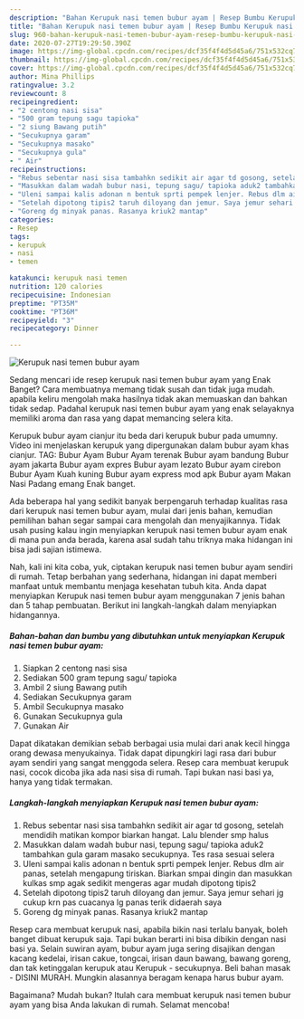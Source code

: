 ```yaml
---
description: "Bahan Kerupuk nasi temen bubur ayam | Resep Bumbu Kerupuk nasi temen bubur ayam Yang Enak Dan Lezat"
title: "Bahan Kerupuk nasi temen bubur ayam | Resep Bumbu Kerupuk nasi temen bubur ayam Yang Enak Dan Lezat"
slug: 960-bahan-kerupuk-nasi-temen-bubur-ayam-resep-bumbu-kerupuk-nasi-temen-bubur-ayam-yang-enak-dan-lezat
date: 2020-07-27T19:29:50.390Z
image: https://img-global.cpcdn.com/recipes/dcf35f4f4d5d45a6/751x532cq70/kerupuk-nasi-temen-bubur-ayam-foto-resep-utama.jpg
thumbnail: https://img-global.cpcdn.com/recipes/dcf35f4f4d5d45a6/751x532cq70/kerupuk-nasi-temen-bubur-ayam-foto-resep-utama.jpg
cover: https://img-global.cpcdn.com/recipes/dcf35f4f4d5d45a6/751x532cq70/kerupuk-nasi-temen-bubur-ayam-foto-resep-utama.jpg
author: Mina Phillips
ratingvalue: 3.2
reviewcount: 8
recipeingredient:
- "2 centong nasi sisa"
- "500 gram tepung sagu tapioka"
- "2 siung Bawang putih"
- "Secukupnya garam"
- "Secukupnya masako"
- "Secukupnya gula"
- " Air"
recipeinstructions:
- "Rebus sebentar nasi sisa tambahkn sedikit air agar td gosong, setelah mendidih matikan kompor biarkan hangat. Lalu blender smp halus"
- "Masukkan dalam wadah bubur nasi, tepung sagu/ tapioka aduk2 tambahkan gula garam masako secukupnya. Tes rasa sesuai selera"
- "Uleni sampai kalis adonan n bentuk sprti pempek lenjer. Rebus dlm air panas, setelah mengapung tiriskan. Biarkan smpai dingin dan masukkan kulkas smp agak sedikit mengeras agar mudah dipotong tipis2"
- "Setelah dipotong tipis2 taruh diloyang dan jemur. Saya jemur sehari jg cukup krn pas cuacanya lg panas terik didaerah saya"
- "Goreng dg minyak panas. Rasanya kriuk2 mantap"
categories:
- Resep
tags:
- kerupuk
- nasi
- temen

katakunci: kerupuk nasi temen 
nutrition: 120 calories
recipecuisine: Indonesian
preptime: "PT35M"
cooktime: "PT36M"
recipeyield: "3"
recipecategory: Dinner

---
```



![Kerupuk nasi temen bubur ayam](https://img-global.cpcdn.com/recipes/dcf35f4f4d5d45a6/751x532cq70/kerupuk-nasi-temen-bubur-ayam-foto-resep-utama.jpg)

Sedang mencari ide resep kerupuk nasi temen bubur ayam yang Enak Banget? Cara membuatnya memang tidak susah dan tidak juga mudah. apabila keliru mengolah maka hasilnya tidak akan memuaskan dan bahkan tidak sedap. Padahal kerupuk nasi temen bubur ayam yang enak selayaknya memiliki aroma dan rasa yang dapat memancing selera kita.

Kerupuk bubur ayam cianjur itu beda dari kerupuk bubur pada umumny. Video ini menjelaskan kerupuk yang dipergunakan dalam bubur ayam khas cianjur. TAG: Bubur Ayam Bubur Ayam terenak Bubur ayam bandung Bubur ayam jakarta Bubur ayam expres Bubur ayam lezato Bubur ayam cirebon Bubur Ayam Kuah kuning Bubur ayam express mod apk Bubur ayam Makan Nasi Padang emang Enak banget.

Ada beberapa hal yang sedikit banyak berpengaruh terhadap kualitas rasa dari kerupuk nasi temen bubur ayam, mulai dari jenis bahan, kemudian pemilihan bahan segar sampai cara mengolah dan menyajikannya. Tidak usah pusing kalau ingin menyiapkan kerupuk nasi temen bubur ayam enak di mana pun anda berada, karena asal sudah tahu triknya maka hidangan ini bisa jadi sajian istimewa.


Nah, kali ini kita coba, yuk, ciptakan kerupuk nasi temen bubur ayam sendiri di rumah. Tetap berbahan yang sederhana, hidangan ini dapat memberi manfaat untuk membantu menjaga kesehatan tubuh kita. Anda dapat menyiapkan Kerupuk nasi temen bubur ayam menggunakan 7 jenis bahan dan 5 tahap pembuatan. Berikut ini langkah-langkah dalam menyiapkan hidangannya.

<!--inarticleads1-->

##### Bahan-bahan dan bumbu yang dibutuhkan untuk menyiapkan Kerupuk nasi temen bubur ayam:

1. Siapkan 2 centong nasi sisa
1. Sediakan 500 gram tepung sagu/ tapioka
1. Ambil 2 siung Bawang putih
1. Sediakan Secukupnya garam
1. Ambil Secukupnya masako
1. Gunakan Secukupnya gula
1. Gunakan  Air


Dapat dikatakan demikian sebab berbagai usia mulai dari anak kecil hingga orang dewasa menyukainya. Tidak dapat dipungkiri lagi rasa dari bubur ayam sendiri yang sangat menggoda selera. Resep cara membuat kerupuk nasi, cocok dicoba jika ada nasi sisa di rumah. Tapi bukan nasi basi ya, hanya yang tidak termakan. 

<!--inarticleads2-->

##### Langkah-langkah menyiapkan Kerupuk nasi temen bubur ayam:

1. Rebus sebentar nasi sisa tambahkn sedikit air agar td gosong, setelah mendidih matikan kompor biarkan hangat. Lalu blender smp halus
1. Masukkan dalam wadah bubur nasi, tepung sagu/ tapioka aduk2 tambahkan gula garam masako secukupnya. Tes rasa sesuai selera
1. Uleni sampai kalis adonan n bentuk sprti pempek lenjer. Rebus dlm air panas, setelah mengapung tiriskan. Biarkan smpai dingin dan masukkan kulkas smp agak sedikit mengeras agar mudah dipotong tipis2
1. Setelah dipotong tipis2 taruh diloyang dan jemur. Saya jemur sehari jg cukup krn pas cuacanya lg panas terik didaerah saya
1. Goreng dg minyak panas. Rasanya kriuk2 mantap


Resep cara membuat kerupuk nasi, apabila bikin nasi terlalu banyak, boleh banget dibuat kerupuk saja. Tapi bukan berarti ini bisa dibikin dengan nasi basi ya. Selain suwiran ayam, bubur ayam juga sering disajikan dengan kacang kedelai, irisan cakue, tongcai, irisan daun bawang, bawang goreng, dan tak ketinggalan kerupuk atau Kerupuk - secukupnya. Beli bahan masak - DISINI MURAH. Mungkin alasannya beragam kenapa harus bubur ayam. 

Bagaimana? Mudah bukan? Itulah cara membuat kerupuk nasi temen bubur ayam yang bisa Anda lakukan di rumah. Selamat mencoba!
